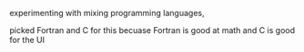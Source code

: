 experimenting with mixing programming languages, 

picked Fortran and C for this becuase Fortran is good at math and C is good for the UI
